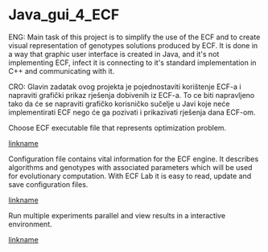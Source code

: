 Java_gui_4_ECF
==============
ENG: Main task of this project is to simplify the use of the ECF and to create visual representation of genotypes solutions produced by ECF. It is done in a way that graphic user interface is created in Java, and it's not implementing ECF, infect it is connecting to it's standard implementation in C++ and communicating with it.

CRO: Glavin zadatak ovog projekta je pojednostaviti korištenje ECF-a i napraviti grafički prikaz rješenja dobivenih iz ECF-a. To ce biti napravljeno tako da će se napraviti grafičko korisničko sučelje u Javi koje neće implementirati ECF nego će ga pozivati i prikazivati rješenja dana ECF-om.


Choose ECF executable file that represents optimization problem.

[linkname](https://www.youtube.com/watch?v=LiEPm6zqjYk&list=UUs1QqFAKnhwprebmUBD_w9Q)



Configuration file contains vital information for the ECF engine. It describes algorithms and genotypes with associated parameters which will be used for evolutionary computation. With ECF Lab it is easy to read, update and save configuration files.

[linkname](https://www.youtube.com/watch?v=nK2oaa_m8aY&index=2&list=UUs1QqFAKnhwprebmUBD_w9Q)



Run multiple experiments parallel and view results in a interactive environment.

[linkname](https://www.youtube.com/watch?v=kTcIjLp88yE&list=UUs1QqFAKnhwprebmUBD_w9Q)
